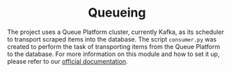 <h1 align="center">Queueing</h1>

The project uses a Queue Platform cluster, currently Kafka, as its scheduler to transport scraped items into the database. The script `consumer.py`
was created to perform the task of transporting items from the Queue Platform to the database. For more information on this module
and how to set it up, please refer to our [official documentation](https://estela.bitmaker.la/docs/estela/queueing.html).
